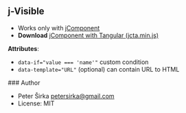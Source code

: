 ## j-Visible

- Works only with [jComponent](http://jcomponent.org)
- __Download__ [jComponent with Tangular (jcta.min.js)](https://github.com/petersirka/jComponent)

__Attributes__:
- `data-if="value === 'name'"` custom condition
- `data-template="URL"` (optional) can contain URL to HTML

### Author

- Peter Širka <petersirka@gmail.com>
- License: MIT